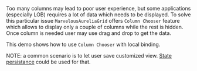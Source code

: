 Too many columns may lead to poor user experience, but some applications (especially LOB) requires a lot of data which needs to be displayed.
To solve this particular issue `MarvelousAureliaGrid` offers `Column Chooser` feature which allows to display only a couple of columns while the rest is
hidden. Once column is needed user may use drag and drop to get the data.

This demo shows how to use `Column Chooser` with local binding.

NOTE: a common scenario is to let user save customized view. [State persistance](#/grid/sample/general-state-persistence) could be used for that.